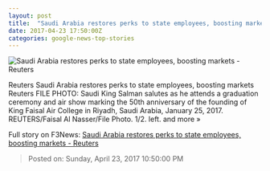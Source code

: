 ```yaml
---
layout: post
title:  "Saudi Arabia restores perks to state employees, boosting markets - Reuters"
date: 2017-04-23 17:50:00Z
categories: google-news-top-stories
---
```


![Saudi Arabia restores perks to state employees, boosting markets - Reuters](http://s2.reutersmedia.net/resources/r/?m=02&d=20170423&t=2&i=1181704066&w=&fh=545px&fw=&ll=&pl=&sq=&r=LYNXMPED3M0CF)

Reuters Saudi Arabia restores perks to state employees, boosting markets Reuters FILE PHOTO: Saudi King Salman salutes as he attends a graduation ceremony and air show marking the 50th anniversary of the founding of King Faisal Air College in Riyadh, Saudi Arabia, January 25, 2017. REUTERS/Faisal Al Nasser/File Photo. 1/2. left. and more »


Full story on F3News: [Saudi Arabia restores perks to state employees, boosting markets - Reuters](http://www.f3nws.com/n/GGKKAC)

> Posted on: Sunday, April 23, 2017 10:50:00 PM
